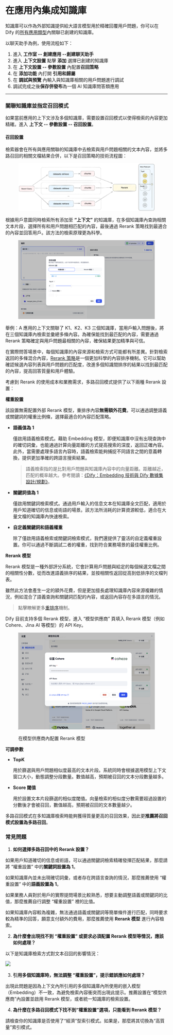 # 在應用內集成知識庫

知識庫可以作為外部知識提供給大語言模型用於精確回覆用戶問題，你可以在 Dify 的[所有應用類型](../application-orchestrate/#application\_type)內關聯已創建的知識庫。

以聊天助手為例，使用流程如下：

1. 進入 **工作室 -- 創建應用 --創建聊天助手**
2. 進入 **上下文設置** 點擊 **添加** 選擇已創建的知識庫
3. 在 **上下文設置 -- 參數設置** 內配置**召回策略**
4. 在 **添加功能** 內打開 **引用和歸屬**
5. 在 **調試與預覽** 內輸入與知識庫相關的用戶問題進行調試
6. 調試完成之後**保存併發布**為一個 AI 知識庫問答類應用

***

### 關聯知識庫並指定召回模式

如果當前應用的上下文涉及多個知識庫，需要設置召回模式以使得檢索的內容更加精確。進入 **上下文 -- 參數設置 -- 召回設置**。

#### 召回設置

檢索器會在所有與應用關聯的知識庫中去檢索與用戶問題相關的文本內容，並將多路召回的相關文檔結果合併，以下是召回策略的技術流程圖：

<figure><img src="../../.gitbook/assets/rerank-flow-chart.png" alt=""><figcaption></figcaption></figure>

根據用戶意圖同時檢索所有添加至 **“上下文”** 的知識庫，在多個知識庫內查詢相關文本片段，選擇所有和用戶問題相匹配的內容，最後通過 Rerank 策略找到最適合的內容並回答用戶。該方法的檢索原理更為科學。

<figure><img src="../../.gitbook/assets/zh-rag-multiple.png" alt=""><figcaption></figcaption></figure>

舉例：A 應用的上下文關聯了 K1、K2、K3 三個知識庫，當用戶輸入問題後，將在三個知識庫內檢索並彙總多條內容。為確保能找到最匹配的內容，需要通過 Rerank 策略確定與用戶問題最相關的內容，確保結果更加精準與可信。

在實際問答場景中，每個知識庫的內容來源和檢索方式可能都有所差異。針對檢索返回的多條混合內容，[Rerank 策略](https://docs.dify.ai/v/zh-hans/learn-more/extended-reading/retrieval-augment/rerank)是一個更加科學的內容排序機制。它可以幫助確認候選內容列表與用戶問題的匹配度，改進多個知識間排序的結果以找到最匹配的內容，提高回答質量和用戶體驗。

考慮到 Rerank 的使用成本和業務需求，多路召回模式提供了以下兩種 Rerank 設置：

**權重設置**

該設置無需配置外部 Rerank 模型，重排序內容**無需額外花費**。可以通過調整語義或關鍵詞的權重比例條，選擇最適合的內容匹配策略。

*   **語義值為 1**

    僅啟用語義檢索模式。藉助 Embedding 模型，即便知識庫中沒有出現查詢中的確切詞彙，也能通過計算向量距離的方式提高搜索的深度，返回正確內容。此外，當需要處理多語言內容時，語義檢索能夠捕捉不同語言之間的意義轉換，提供更加準確的跨語言搜索結果。

    > 語義檢索指的是比對用戶問題與知識庫內容中的向量距離。距離越近，匹配的概率越大。參考閱讀：[《Dify：Embedding 技術與 Dify 數據集設計/規劃》](https://mp.weixin.qq.com/s/vmY\_CUmETo2IpEBf1nEGLQ)。
*   **關鍵詞值為 1**

    僅啟用關鍵詞檢索模式。通過用戶輸入的信息文本在知識庫全文匹配，適用於用戶知道確切的信息或術語的場景。該方法所消耗的計算資源較低，適合在大量文檔的知識庫內快速檢索。
*   **自定義關鍵詞和語義權重**

    除了僅啟用語義檢索或關鍵詞檢索模式，我們還提供了靈活的自定義權重設置。你可以通過不斷調試二者的權重，找到符合業務場景的最佳權重比例。

**Rerank 模型**

Rerank 模型是一種外部評分系統，它會計算用戶問題與給定的每個候選文檔之間的相關性分數，從而改進語義排序的結果，並按相關性返回從高到低排序的文檔列表。

雖然此方法會產生一定的額外花費，但是更加擅長處理知識庫內容來源複雜的情況，例如混合了語義查詢和關鍵詞匹配的內容，或返回內容存在多語言的情況。

> 點擊瞭解更多[重排序](https://docs.dify.ai/v/zh-hans/learn-more/extended-reading/retrieval-augment/rerank)機制。

Dify 目前支持多個 Rerank 模型，進入 “模型供應商” 頁填入 Rerank 模型（例如 Cohere、Jina AI 等模型）的 API Key。

<figure><img src="../../.gitbook/assets/zh-rerank-model-api.png" alt=""><figcaption><p>在模型供應商內配置 Rerank 模型</p></figcaption></figure>

**可調參數**

*   **TopK**

    用於篩選與用戶問題相似度最高的文本片段。系統同時會根據選用模型上下文窗口大小，動態調整分段數量。數值越高，預期被召回的文本分段數量越多。
*   **Score 閾值**

    用於設置文本片段篩選的相似度閾值。向量檢索的相似度分數需要超過設置的分數後才會被召回，數值越高，預期被召回的文本數量越少。

多路召回模式在多知識庫檢索時能夠獲得質量更高的召回效果，因此更**推薦將召回模式設置為多路召回**。

### 常見問題

1. **如何選擇多路召回中的 Rerank 設置？**

如果用戶知道確切的信息或術語，可以通過關鍵詞檢索精確發揮匹配結果，那麼請將 “權重設置” 中的**關鍵詞設置為 1**。

如果知識庫內並未出現確切詞彙，或者存在跨語言查詢的情況，那麼推薦使用 “權重設置” 中的**語義設置為 1**。

如果業務人員對於用戶的實際提問場景比較熟悉，想要主動調整語義或關鍵詞的比值，那麼推薦自行調整 “權重設置” 裡的比值。

如果知識庫內容較為複雜，無法通過語義或關鍵詞等簡單條件進行匹配，同時要求較為精準的回答，願意支付額外的費用，那麼推薦使用 **Rerank 模型** 進行內容檢索。

2. **為什麼會出現找不到 “權重設置” 或要求必須配置 Rerank 模型等情況，應該如何處理？**

以下是知識庫檢索方式對文本召回的影響情況：

![](../../../img/zh-integrate-knowledge-within-app.png)

3. **引用多個知識庫時，無法調整 “權重設置”，提示錯誤應如何處理？**

出現此問題是因為上下文內所引用的多個知識庫內所使用的嵌入模型（Embedding）不一致，為避免檢索內容衝突而出現此提示。推薦設置在“模型供應商”內設置並啟用 Rerank 模型，或者統一知識庫的檢索設置。

4. **為什麼在多路召回模式下找不到“權重設置”選項，只能看到 Rerank 模型？**

請檢查你的知識庫是否使用了“經濟”型索引模式。如果是，那麼將其切換為“高質量”索引模式。
